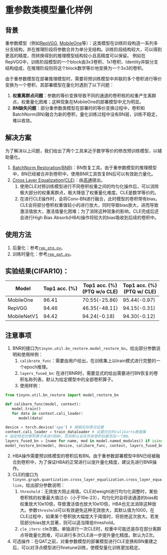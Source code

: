 # 重参数类模型量化样例

## 背景

重参数模型（例如[RepVGG](https://arxiv.org/abs/2101.03697), [MobileOne](https://arxiv.org/abs/2206.04040)等）：这类模型在训练阶段构造一系列多分支结构，并在推理阶段将参数合并为单分支结构。训练阶段结构较大，可以得到更高的精度，而转换得到的推理模型结构较小且高精度可以保留。
例如在RepVGG中，训练阶段模型的一个block由3x3卷积、1x1卷积、Identity并联分支结构组成，在推理阶段则将这个block数学等价地变换为一个3x3的卷积。

由于重参数模型在部署推理模型时，需要将预训练模型中并联的多个卷积进行等价变换为一个卷积，其部署模型在量化时遇到了以下问题：
1. **权重离群点问题**：参数的等价变换导致不同的通道的卷积核的权重产生离群点，权重量化困难；这种现象在MobileOne的部署模型中尤为明显。
2. **BN缺失问题**：部分重参数类模型在部署时的等价变换过程中，卷积和BatchNorm(BN)融合为新的卷积，量化训练过程中没有BN层，训练不稳定，难以收敛。

## 解决方案

为了解决以上问题，我们给出了两个工具来近乎数学等价的修改预训练模型，以辅助量化。
1. [BatchNorm Restoration(BNR)](../../../tinynn/util/bn_restore.py)：BN恢复工具。由于重参数模型的推理模型中，BN已经被合并到卷积中，使用BNR工具恢复BN后可以有效助力量化。
2. [Cross Layer Equalization(CLE)](../../../tinynn/graph/quantization/cross_layer_equalization.py)：由[高通](https://arxiv.org/abs/1906.04721)提出。
   1. 使用CLE对预训练模型进行不同卷积权重之间的均匀化操作后，可以消除极大部分的权重离群点，极大降低了权重量化难度。CLE是数学等价的。
   2. 在进行CLE操作时，会将Conv-BN进行融合，此时模型的卷积带有bias。CLE会将部分卷积权重值较小的进行放大，同时导致bias放大，进而导致激活值放大，激活值量化困难；为了消除这种现象的影响，CLE完成后还会进行High Bias Absorb(HBA)操作将较大的bias吸收到后续的卷积中。

## 使用方法

1. 后量化：参考[`rep_ptq.py`](rep_ptq.py)。
2. 训练时量化：参考[`rep_qat.py`](rep_qat.py)。

## 实验结果(CIFAR10)：
| Model       | Top1 acc. (%) | Top1 acc. (%)<br/>(PTQ w/o CLE) | Top1 acc. (%)<br/>(PTQ w/ CLE) |
|-------------|---------------|---------------------------------|--------------------------------|
| MobileOne   | 96.41         | 70.55(-25.86)                   | 95.44(-0.97)                   |
| RepVGG      | 94.46         | 46.35(-48.11)                   | 94.15(-0.31)                   |
| MobileNetV1 | 94.42         | 94.24(-0.18)                    | 94.30(-0.12)                   |

## 注意事项

1. BNR的接口为`tinynn.util.bn_restore.model_restore_bn`，给出部分参数说明和使用样例：
   1. `calibrate_func`：需要由用户给出，在训练集上以train模式进行完整的一个epoch推理。
   2. `layers_fused_bn`: 在进行BNR时，需要显式的给出需要进行BN恢复的卷积名称列表，默认为给定模型中的全部卷积算子。
   3. 使用样例：
```python
from tinynn.util.bn_restore import model_restore_bn

def calibare_func(model, context):
   model.train()
   for data in context.cali_loader:
      model(data)

device = torch.device('cpu') # 根据实际情况设置
context.cali_loader = train_dataloader # 设置对应的calibarte数据集
# 指定特定的卷积算子来进行BNR，否则默认会在所有卷积后都添加一个BN。
layers_fused_bn = [name for name, mod in model.named_modules() if isinstance(mod, torch.nn.Conv2d) and 'reparam' in name]
model_restore_bn(model, device, calibare_func, context, layers_fused_bn=layers_fused_bn)
```
2. HBA操作需要预训练模型的卷积后有BN。由于重参数部署模型中BN已经被融合到卷积中，为了保证HBA的正常进行以提升量化精度，建议先进行BNR操作。
3. CLE的接口为`tinynn.graph.quantization.cross_layer_equalization.cross_layer_equalize`，给出部分参数说明：
   1. `threshold`：无效放大阻止阈值。CLE对weight进行均匀化调整时，某些卷积核的权重最大值过小（小于10e-23），均匀化时会将该通道的bias和权重放大10e10倍，导致激活值也放大10e10倍，HBA也无法消除这种放大。参数`threshold`可以有效避免这种无效放大，其默认值为1000，在CLE过程中，如果某个卷积放大幅度大于阈值时，将拒绝这次放大。若发现部分bias放大显著，则可以适当降低threshold。
   2. `cle_iters`: cle次数。单独进行一次CLE时，权重中可能还是存在部分离群点导致量化困难，可以进行多次CLE进一步提升量化精度。默认为2次。
4. 可选操作：在QAT之前，对重参数模型的部署模型进行CLE变换和BN重建之后，可以对浮点模型进行finetune训练，使模型量化训练更加稳定。
